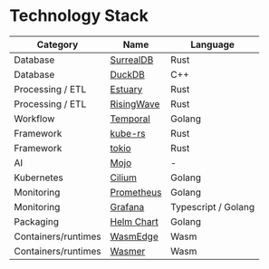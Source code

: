 # Technology Stack

| Category | Name | Language |
| - | - | - |
| Database | [SurrealDB](https://surrealdb.com/) | Rust |
| Database | [DuckDB](https://duckdb.org/) | C++ |
| Processing / ETL | [Estuary](https://estuary.dev/product/) | Rust |
| Processing / ETL | [RisingWave](https://risingwave.com/) | Rust |
| Workflow | [Temporal](https://temporal.io/) | Golang |
| Framework | [kube-rs](https://kube.rs/) | Rust |
| Framework | [tokio](https://tokio.rs/) | Rust |
| AI | [Mojo](https://www.modular.com/max/mojo) | - |
| Kubernetes | [Cilium](https://cilium.io/) | Golang |
| Monitoring | [Prometheus](https://prometheus.io/) | Golang |
| Monitoring | [Grafana](https://grafana.com/) | Typescript / Golang |
| Packaging | [Helm Chart](https://helm.sh/) | Golang |
| Containers/runtimes | [WasmEdge](https://wasmedge.org/) | Wasm |
| Containers/runtimes | [Wasmer](https://wasmer.io/) | Wasm |
